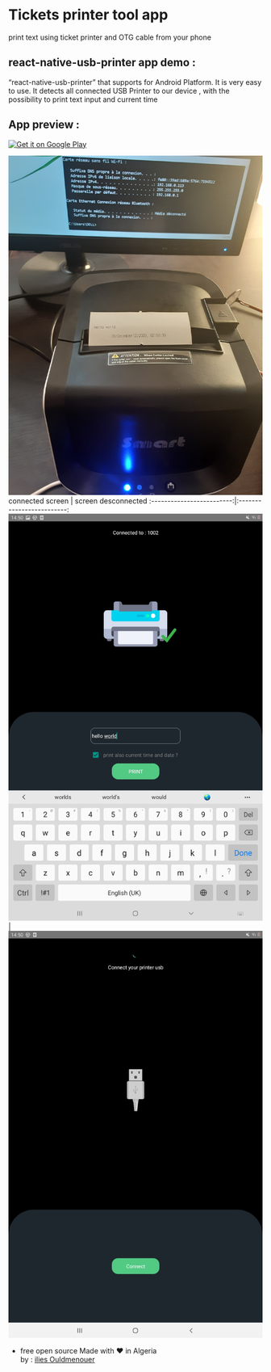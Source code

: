 # Tickets printer tool app

print text using ticket printer and OTG cable from your phone

## react-native-usb-printer app demo :

“react-native-usb-printer” that supports for Android Platform. It is very easy to use. It detects all connected USB Printer to our device , with the possibility to print text input and current time

## App preview :

<a href='https://github.com/ilies-space/PrinterReactNativeUsbLan/raw/main/apk_demo/printer_ticket_tool%20demo%20v1.apk'><img alt='Get it on Google Play' src='https://i.pinimg.com/originals/01/d9/53/01d95329a419f52751f875daf9d0f1aa.png' width='25%' /></a>

![](screenShots/20201230_145205.jpg)
connected screen | screen desconnected
:-------------------------:|:-------------------------:
![](screenShots/Screenshot_20201230-145038_PrinterReactNativeUsbLan.jpg) | ![](screenShots/Screenshot_20201230-145022_PrinterReactNativeUsbLan.jpg)

- free open source Made with ❤ in Algeria  
  by : <a href= 'https://www.linkedin.com/in/ilies-ould-menouer-6a02111a2/' >ilies Ouldmenouer</a>
